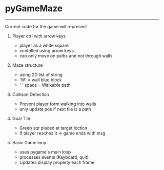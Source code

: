 # pyGameMaze
---

Current code for the game will represent
1. Player ctrl with arrow keys
   - player as a white square
   - contolled using arrow keys
   - can only move on paths and not through walls

2. Maze structure
   - using 2D list of string
   - 'W' = wall blue block
   - ' ' space = Walkable path

3. Collison Detection
   - Prevent player form walking into walls
   - only update pos if next tile is a path

4. Goal Tile
   - Greeb sqr placed at target loction
   - If player reaches it -> game ends with msg
 
5. Basic Game loop
   - uses pygame's main loop
   - processes events (Keyboard, quit)
   - Updates display properly each frame

